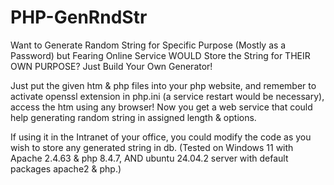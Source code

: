 # PHP-GenRndStr
Want to Generate Random String for Specific Purpose (Mostly as a Password) but Fearing Online Service WOULD Store the String for THEIR OWN PURPOSE? Just Build Your Own Generator!

Just put the given htm & php files into your php website, and remember to activate openssl extension in php.ini (a service restart would be necessary), access the htm using any browser! Now you get a web service that could help generating random string in assigned length & options.

If using it in the Intranet of your office, you could modify the code as you wish to store any generated string in db. (Tested on Windows 11 with Apache 2.4.63 & php 8.4.7, AND ubuntu 24.04.2 server with default packages apache2 & php.)

